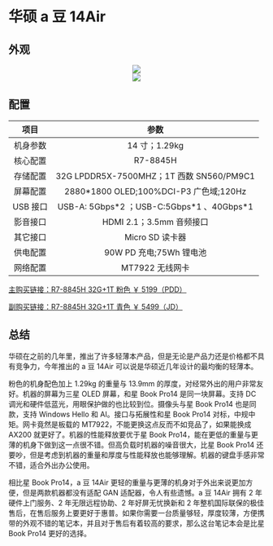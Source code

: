 # 华硕 a 豆 14Air

## 外观

<div style="margin: 0 auto; text-align: center; width: 50%"><img src="./assets/a豆14%201.jpg" /></div>
<div style="margin: 0 auto; text-align: center; width: 50%"><img src="./assets/a豆14%202.jpg" /></div>

## 配置

|   项目   |                     参数                     |
| :------: | :------------------------------------------: |
| 机身参数 |                14 寸；1.29kg                 |
| 核心配置 |                   R7-8845H                   |
| 存储配置 |   32G LPDDR5X-7500MHZ；1T 西数 SN560/PM9C1   |
| 屏幕配置 |   2880\*1800 OLED;100%DCI-P3 广色域;120Hz    |
| USB 接口 | USB-A: 5Gbps\*2 ；USB-C:5Gbps\*1 、40Gbps\*1 |
| 影音接口 |           HDMI 2.1；3.5mm 音频接口           |
| 其它接口 |               Micro SD 读卡器                |
| 供电配置 |           90W PD 充电;75Wh 锂电池            |
| 网络配置 |               MT7922 无线网卡                |

[主购买链接：R7-8845H 32G+1T 粉色 ￥ 5199（PDD）](https://mobile.yangkeduo.com/goods1.html?ps=oKu38zRNog)

[副购买链接：R7-8845H 32G+1T 青色 ￥ 5499（JD）](https://3.cn/23h-kDPL)

## 总结

华硕在之前的几年里，推出了许多轻薄本产品，但是无论是产品力还是价格都不具有竞争力，今年推出的 a 豆 14Air 可以说是华硕近几年设计的最均衡的轻薄本。

粉色的机身配色加上 1.29kg 的重量与 13.9mm 的厚度，对经常外出的用户非常友好。机器的屏幕为三星 OLED 屏幕，和星 Book Pro14 是同一块屏幕。支持 DC 调光和硬件低蓝光，用眼保护做的也比较到位。摄像头与星 Book Pro14 也是同款，支持 Windows Hello 和 AI。接口与拓展性和星 Book Pro14 对标，中规中矩。网卡竟然是板载的 MT7922，不能更换这点反而不如竞品了，如果能换成 AX200 就更好了。机器的性能释放要优于星 Book Pro14，能在更低的重量与更薄的机身下做到这一点很不错。但高负载时机器的噪音很大，比星 Book Pro14 还要吵，但是考虑到机器的重量和厚度与性能释放也能够理解。机器的键盘手感非常不错，适合外出办公使用。

相比星 Book Pro14，a 豆 14Air 更轻的重量与更薄的机身对于外出来说更加方便，但是两款机器都没有适配 GAN 适配器，令人有些遗憾。a 豆 14Air 拥有 2 年硬件上门服务、2 年无限远程协助、2 年好屏无忧换新和 2 年整机国际联保的极佳售后，在售后服务上要更好于惠普。如果你需要一台质量够轻，厚度较薄，方便携带的外观不错的笔记本，并且对于售后有着较高的要求，那么这台笔记本会是比星 Book Pro14 更好的选择。
